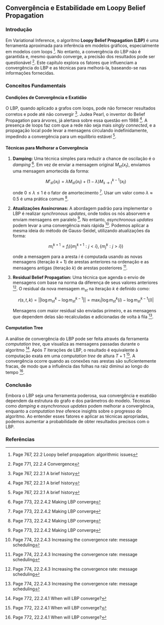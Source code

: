 ## Convergência e Estabilidade em Loopy Belief Propagation

### Introdução
Em Variational Inference, o algoritmo **Loopy Belief Propagation (LBP)** é uma ferramenta aproximada para inferência em modelos gráficos, especialmente em modelos com loops [^2]. No entanto, a convergência do LBP não é garantida e, mesmo quando converge, a precisão dos resultados pode ser questionável [^5]. Este capítulo explora os fatores que influenciam a convergência do LBP e as técnicas para melhorá-la, baseando-se nas informações fornecidas.

### Conceitos Fundamentais

#### Condições de Convergência e Exatidão
O LBP, quando aplicado a grafos com loops, pode não fornecer resultados corretos e pode até não convergir [^1]. Judea Pearl, o inventor do Belief Propagation para árvores, já alertava sobre essa questão em 1988 [^1]. A presença de loops faz com que a rede não seja mais *singly connected*, e a propagação local pode levar a mensagens circulando indefinidamente, impedindo a convergência para um equilíbrio estável [^1].

#### Técnicas para Melhorar a Convergência
1.  **Damping:** Uma técnica simples para reduzir a chance de oscilação é o *damping* [^7]. Em vez de enviar a mensagem original $M_{st}(x_t)$, enviamos uma mensagem amortecida da forma:

    $$\
    M'_{st}(x_t) = \lambda M_{st}(x_t) + (1 - \lambda)M_{s \rightarrow t}^{k-1}(x_t)\
    $$

    onde $0 \leq \lambda \leq 1$ é o fator de amortecimento [^7]. Usar um valor como $\lambda \approx 0.5$ é uma prática comum [^7].

2.  **Atualizações Assíncronas:** A abordagem padrão para implementar o LBP é realizar *synchronous updates*, onde todos os nós absorvem e enviam mensagens em paralelo [^7]. No entanto, *asynchronous updates* podem levar a uma convergência mais rápida [^8]. Podemos aplicar a mesma ideia do método de Gauss-Seidel, utilizando atualizações da forma:

    $$\
    m_{i}^{k+1} = f_i(\{m_{j}^{k+1}: j < i\}, \{m_{j}^{k}: j > i\})\
    $$

    onde a mensagem para a aresta $i$ é computada usando as novas mensagens (iteração $k+1$) de arestas anteriores na ordenação e as mensagens antigas (iteração $k$) de arestas posteriores [^8].

3. **Residual Belief Propagation:** Uma técnica que agenda o envio de mensagens com base na norma da diferença de seus valores anteriores [^8]. O residual da nova mensagem $m_{st}$ na iteração $k$ é definido como:

    $$\
    r(s, t, k) = || \log m_{st}^{k} - \log m_{st}^{k-1} || = \max_i |\log m_{st}^k(i) - \log m_{st}^{k-1}(i)|\
    $$

    Mensagens com maior residual são enviadas primeiro, e as mensagens que dependem delas são recalculadas e adicionadas de volta à fila [^8].

#### Computation Tree
A análise de convergência do LBP pode ser feita através da ferramenta *computation tree*, que visualiza as mensagens passadas durante o algoritmo [^6]. Após $T$ iterações de LBP, o resultado é equivalente à computação exata em uma *computation tree* de altura $T+1$ [^6]. A convergência ocorre quando as conexões nas arestas são suficientemente fracas, de modo que a influência das folhas na raiz diminui ao longo do tempo [^6].

### Conclusão

Embora o LBP seja uma ferramenta poderosa, sua convergência e exatidão dependem da estrutura do grafo e dos parâmetros do modelo. Técnicas como *damping* e *asynchronous updates* podem melhorar a convergência, enquanto a *computation tree* oferece insights sobre o progresso do algoritmo. Ao entender esses fatores e aplicar as técnicas apropriadas, podemos aumentar a probabilidade de obter resultados precisos com o LBP.

### Referências
[^1]: Page 767, 22.2.1 A brief history
[^2]: Page 767, 22.2 Loopy belief propagation: algorithmic issues
[^5]: Page 771, 22.2.4 Convergence
[^6]: Page 772, 22.2.4.1 When will LBP converge?
[^7]: Page 773, 22.2.4.2 Making LBP converge
[^8]: Page 774, 22.2.4.3 Increasing the convergence rate: message scheduling
<!-- END -->